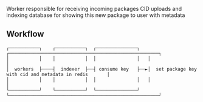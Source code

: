 Worker responsible for receiving incoming packages CID uploads and indexing database for showing this new package to user with metadata

## Workflow

```
┌───────────┐    ┌───────────┐  ┌───────────────┐   ┌───────────────────────────────────────────────────────┐
│           │    │           │  │               │   │                                                       │
│  workers  ├────┤  indexer  ├──┤ consume key   ├──►│  set package key with cid and metadata in redis       │
│           │    │           │  │               │   │                                                       │
└───────────┘    └───────────┘  └───────────────┘   └───────────────────────────────────────────────────────┘
```